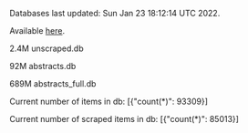 Databases last updated: Sun Jan 23 18:12:14 UTC 2022. 

Available [here](https://github.com/cbeauhilton/ash-db/releases).

2.4M	unscraped.db

92M	abstracts.db

689M	abstracts_full.db

Current number of items in db:
[{"count(*)": 93309}]

Current number of scraped items in db:
[{"count(*)": 85013}]
